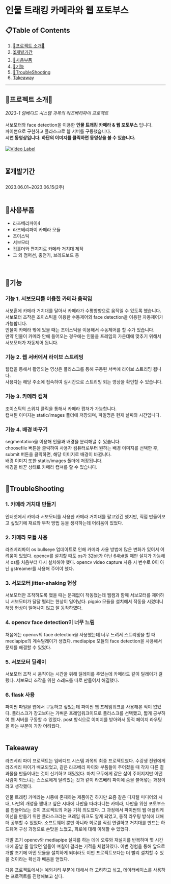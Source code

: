 # 인물 트래킹 카메라와 웹 포토부스

## 📋Table of Contents
1. [🫲프로젝트 소개🫱](#프로젝트-소개)
2. [⏳개발기간](#개발기간)
3. [🤖사용부품](#사용부품)
4. [🔎기능](#기능)
5. [🌠TroubleShooting](#TroubleShooting)
6. [Takeaway](#Takeaway)

*******

## 🫲프로젝트 소개🫱
*2023-1 임베디드 시스템 과목의 라즈베리파이 프로젝트*<br/><br/>
서보모터와 face detection을 이용한 __인물 트래킹 카메라 & 웹 포토부스__ 입니다.<br/>
파이썬으로 구현하고 플라스크로 웹 서버를 구동했습니다.<br/>
**시연 동영상입니다. 하단의 이미지를 클릭하면 동영상을 볼 수 있습니다. <br/>** <br/>
[![Video Label](http://img.youtube.com/vi/m6-DWYGrjWw/0.jpg)](https://youtu.be/m6-DWYGrjWw)
<br/><br/>

## ⏳개발기간
2023.06.01~2023.06.15(2주)
<br/><br/>

## 🤖사용부품
* 라즈베리파이4
* 라즈베리파이 카메라 모듈
* 조이스틱
* 서보모터
* 컵홀더와 편지지로 카메라 거치대 제작
* 그 외 점퍼선, 충전기, 브레드보드 등
<br/>

## 🔎기능

### 기능 1. 서보모터를 이용한 카메라 움직임<br/>
서보혼에 카메라 거치대를 달아서 카메라가 수평방향으로 움직일 수 있도록 했습니다.<br/>
서보모터 조작은 조이스틱을 이용한 수동제어와 face detection을 이용한 자동제어가 가능합니다.<br/>
인물이 카메라 밖에 있을 때는 조이스틱을 이용해서 수동제어를 할 수가 있습니다.<br/>
만약 인물이 카메라 안에 들어오는 경우에는 인물을 프레임의 가운데에 맞추기 위해서 서보모터가 자동제어 됩니다.<br/>

### 기능 2. 웹 서버에서 라이브 스트리밍<br/>
웹캡을 통해서 촬영되는 영상은 플라스크를 통해 구동된 서버에 라이브 스트리밍 됩니다.<br/>
사용자는 해당 주소에 접속하여 실시간으로 스트리밍 되는 영상을 확인할 수 있습니다.<br/>

### 기능 3. 카메라 캡쳐<br/>
조이스틱의 스위치 클릭을 통해서 카메라 캡쳐가 가능합니다.<br/>
캡쳐된 이미지는 static/images 폴더에 저장되며, 파일명은 현재 날짜와 시간입니다.<br/>

### 기능 4. 배경 바꾸기<br/>
segmentation을 이용해 인물과 배경을 분리해낼 수 있습니다.<br/>
choosefile 버튼을 클릭하여 사용자 컴퓨터로부터 원하는 배경 이미지를 선택한 후, submit 버튼을 클릭하면, 해당 이미지로 배경이 바뀝니다.<br/>
배경 이미지 또한 static/images 폴더에 저장됩니다.<br/>
배경을 바꾼 상태로 카메라 캡쳐를 할 수 있습니다.<br/><br/>

## 🌠TroubleShooting

### 1.	카메라 거치대 만들기
인터넷에서 카메라 서보모터를 사용한 카메라 거치대를 팔고있긴 했지만, 직접 만들어보고 싶었기에 재료와 부착 방법 등을 생각하는데 어려움이 있었다.

### 2.	카메라 모듈 사용
라즈베리파이 os bullseye 업데이트로 인해 카메라 사용 방법에 많은 변화가 있어서 어려움이 있었다.
opencv를 설치할 때도 os가 32bit가 아닌 64bit일 때만 설치가 가능해서 os를 처음부터 다시 설치해야 했다.
opencv video capture 사용 시 변수로 0이 아닌 gstreamer를 사용해 주어야 했다.

### 3.	서보모터 jitter-shaking 현상
서보모터만 조작하도록 했을 때는 문제없이 작동했는데 웹캠과 함께 서보모터를 제어하니 서보모터가 달달 떨리는 현상이 일어났다. pigpio 모듈을 설치해서 작동을 시켰더니 해당 현상이 일어나지 않고 잘 동작하였다.

### 4.	opencv face detection이 너무 느림
처음에는 opencv의 face detection을 사용했는데 너무 느려서 스트리밍을 할 때 mediapipe의 계속딜레이가 생겼다. mediapipe 모듈의 face detection을 사용해서 문제를 해결할 수 있었다.

### 5.	서보모터 딜레이
서보모터 조작 시 움직이는 시간을 위해 딜레이를 주었는데 카메라도 같이 딜레이가 걸렸다. 서보모터 조작을 위한 스레드를 따로 만들어서 해결했다.


### 6.	flask 사용
파이썬 파일을 웹에서 구동하고 싶었는데 파이썬 웹 프레임워크를 사용해본 적이 없었다. 플라스크가 장고보다는 가벼운 프레임워크이므로 플라스크를 선택했고, 짧게 공부하여 웹 서버를 구동할 수 있었다. 
post 방식으로 이미지를 받아와서 동적 페이지 라우팅을 하는 부분이 가장 어려웠다.<br/><br/>


## Takeaway
<p>라즈베리 파이 프로젝트는 임베디드 시스템 과목의 최종 프로젝트였다. 수강생 전원에게 라즈베리 파이가 배포되었고, 같은 라즈베리 파이와 부품들이 주어졌을 때 각자 다른 결과물을 만들어내는 것이 신기하고 재밌었다.
마치 모두에게 같은 삶이 주어지지만 어떤 사람이 되느냐는 스스로에게 달려있는 것과 같이 라즈베리 파이에 숨을 불어넣는 과정이라고 생각했다.</p>
<p>인물 트래킹 카메라는 시중에 존재하는 제품이긴 하지만 요즘 같은 디지털 미디어의 시대, 나만의 개성을 뽐내고 싶은 시대에 나만을 따라다니는 카메라, 나만을 위한 포토부스를 만들어보는 것이 프로젝트의 처음 기획 의도였다.
그 과정에서 파이썬의 웹 애플리케이션을 만들기 위한 플라스크라는 프레임 워크도 알게 되었고, 동적 라우팅 방식에 대해 더 공부할 수 있었다. 소프트웨어 뿐만 아니라 회로를 직접 연결하고 거치대를 만드는 하드웨어 구성 과정으로 손맛을 느꼈고, 회로에 대해 이해할 수 있었다.</p>
<p>개발 초기 opencv와 mediapipe 설치를 하는 데에 오류와 재설치를 반복하며 몇 시간 내에 끝날 줄 알았던 일들이 며칠이 걸리는 기적을 체험하였다.
이번 경험을 통해 앞으로 개발 초기에 어떤 모듈을 설치하게 되더라도 이번 프로젝트보다는 더 빨리 설치할 수 있을 것이라는 확신과 배움을 얻었다.</p>
다음 프로젝트에서는 예외처리 부분에 대해서 더 고려하고 싶고, 데이터베이스를 사용하는 프로젝트를 진행해보고 싶다.

